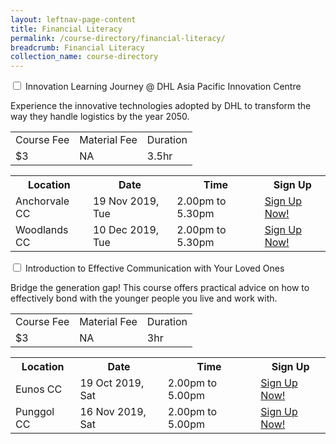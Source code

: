 ```yaml
---
layout: leftnav-page-content
title: Financial Literacy
permalink: /course-directory/financial-literacy/
breadcrumb: Financial Literacy
collection_name: course-directory
---
```


<div class="courseAccordion">
	<div class="row">
	  <div class="col">
		<div class="tabs">
		  <div class="tab">
			<input type="checkbox" id="chck1">
			<label class="tab-label" for="chck1">Innovation Learning Journey @ DHL Asia Pacific Innovation Centre</label>
			<div class="tab-content">
				<p>Experience the innovative technologies adopted by DHL to transform the way they handle logistics by the year 2050.</p>
			  	<div class="tbl-wrap"><table class="tbl">
				  <tr>
					<td class="tbl-subhdr">Course Fee</td>
					<td class="tbl-subhdr">Material Fee</td>
					<td class="tbl-subhdr">Duration</td>
				  </tr>
				  <tr>
					<td class="tbl-conval">$3</td>
					<td class="tbl-conval">NA</td>
					<td class="tbl-conval">3.5hr</td>
				  </tr>
				</table></div>
			</div>
        		<div class="tab-content">
			  	<div class="tbl-wrap"><table class="tbl">
				  <tr>
				    <th class="tbl-subhdr">Location</th>
				    <th class="tbl-subhdr">Date</th>
				    <th class="tbl-subhdr">Time</th>
				    <th class="tbl-subhdr">Sign Up</th>
				  </tr>
				  <tr>
				    <td class="tbl-conval">Anchorvale CC</td>
				    <td class="tbl-conval">19 Nov 2019, Tue</td>
				    <td class="tbl-conval">2.00pm to 5.30pm</td>
				    <td class="tbl-conval"><a href="https://www.onepa.sg/class/details/c026733838" target="_blank">Sign Up Now!</a></td>
				  </tr>
				  <tr>
				    <td class="tbl-conval">Woodlands CC</td>
				    <td class="tbl-conval">10 Dec 2019, Tue</td>
				    <td class="tbl-conval">2.00pm to 5.30pm</td>
				    <td class="tbl-conval"><a href="https://www.onepa.sg/class/details/c026733845" target="_blank">Sign Up Now!</a></td>
				  </tr>
				</table></div>
			</div>
		  </div>
		  <div class="tab">
			<input type="checkbox" id="chck2">
			<label class="tab-label" for="chck2">Introduction to Effective Communication with Your Loved Ones</label>
			<div class="tab-content">
				<p>Bridge the generation gap! This course offers practical advice on how to effectively bond with the younger people you live and work with.</p>
			  	<div class="tbl-wrap"><table class="tbl">
				  <tr>
					<td class="tbl-subhdr">Course Fee</td>
					<td class="tbl-subhdr">Material Fee</td>
					<td class="tbl-subhdr">Duration</td>
				  </tr>
				  <tr>
					<td class="tbl-conval">$3</td>
					<td class="tbl-conval">NA</td>
					<td class="tbl-conval">3hr</td>
				  </tr>
				</table></div>
			</div>
        		<div class="tab-content">
			  	<div class="tbl-wrap"><table class="tbl">
				  <tr>
				    <th class="tbl-subhdr">Location</th>
				    <th class="tbl-subhdr">Date</th>
				    <th class="tbl-subhdr">Time</th>
				    <th class="tbl-subhdr">Sign Up</th>
				  </tr>
				  <tr>
				    <td class="tbl-conval">Eunos CC</td>
				    <td class="tbl-conval">19 Oct 2019, Sat</td>
				    <td class="tbl-conval">2.00pm to 5.00pm</td>
				    <td class="tbl-conval"><a href="https://www.onepa.sg/class/details/c026725966" target="_blank">Sign Up Now!</a></td>
				  </tr>
				  <tr>
				    <td class="tbl-conval">Punggol CC</td>
				    <td class="tbl-conval">16 Nov 2019, Sat</td>
				    <td class="tbl-conval">2.00pm to 5.00pm</td>
				    <td class="tbl-conval"><a href="https://www.onepa.sg/class/details/c026734153" target="_blank">Sign Up Now!</a></td>
				  </tr>
				</table></div>
			</div>
		  </div>
		</div>
	  </div>	  
	</div>
  </div>
